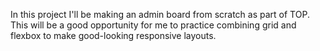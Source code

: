 In this project I'll be making an admin board from scratch as part of TOP. 
This will be a good opportunity for me to practice combining grid and flexbox to make good-looking responsive layouts.